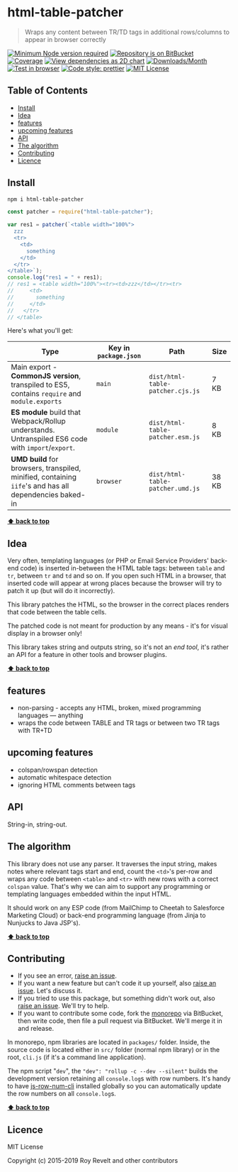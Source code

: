 # html-table-patcher

> Wraps any content between TR/TD tags in additional rows/columns to appear in browser correctly

[![Minimum Node version required][node-img]][node-url]
[![Repository is on BitBucket][bitbucket-img]][bitbucket-url]
[![Coverage][cov-img]][cov-url]
[![View dependencies as 2D chart][deps2d-img]][deps2d-url]
[![Downloads/Month][downloads-img]][downloads-url]
[![Test in browser][runkit-img]][runkit-url]
[![Code style: prettier][prettier-img]][prettier-url]
[![MIT License][license-img]][license-url]

## Table of Contents

- [Install](#markdown-header-install)
- [Idea](#markdown-header-idea)
- [features](#markdown-header-features)
- [upcoming features](#markdown-header-upcoming-features)
- [API](#markdown-header-api)
- [The algorithm](#markdown-header-the-algorithm)
- [Contributing](#markdown-header-contributing)
- [Licence](#markdown-header-licence)

## Install

```bash
npm i html-table-patcher
```

```js
const patcher = require("html-table-patcher");

var res1 = patcher(`<table width="100%">
  zzz
  <tr>
    <td>
      something
    </td>
  </tr>
</table>`);
console.log("res1 = " + res1);
// res1 = <table width="100%"><tr><td>zzz</td></tr><tr>
//     <td>
//       something
//     </td>
//   </tr>
// </table>
```

Here's what you'll get:

| Type                                                                                                    | Key in `package.json` | Path                             | Size  |
| ------------------------------------------------------------------------------------------------------- | --------------------- | -------------------------------- | ----- |
| Main export - **CommonJS version**, transpiled to ES5, contains `require` and `module.exports`          | `main`                | `dist/html-table-patcher.cjs.js` | 7 KB  |
| **ES module** build that Webpack/Rollup understands. Untranspiled ES6 code with `import`/`export`.      | `module`              | `dist/html-table-patcher.esm.js` | 8 KB  |
| **UMD build** for browsers, transpiled, minified, containing `iife`'s and has all dependencies baked-in | `browser`             | `dist/html-table-patcher.umd.js` | 38 KB |

**[⬆ back to top](#markdown-header-html-table-patcher)**

## Idea

Very often, templating languages (or PHP or Email Service Providers' back-end code) is inserted in-between the HTML table tags: between `table` and `tr`, between `tr` and `td` and so on. If you open such HTML in a browser, that inserted code will appear at wrong places because the browser will try to patch it up (but will do it incorrectly).

This library patches the HTML, so the browser in the correct places renders that code between the table cells.

The patched code is not meant for production by any means - it's for visual display in a browser only!

This library takes string and outputs string, so it's not an _end tool_, it's rather an API for a feature in other tools and browser plugins.

**[⬆ back to top](#markdown-header-html-table-patcher)**

## features

- non-parsing - accepts any HTML, broken, mixed programming languages — anything
- wraps the code between TABLE and TR tags or between two TR tags with TR+TD

## upcoming features

- colspan/rowspan detection
- automatic whitespace detection
- ignoring HTML comments between tags

## API

String-in, string-out.

## The algorithm

This library does not use any parser. It traverses the input string, makes notes where relevant tags start and end, count the `<td>`'s per-row and wraps any code between `<table>` and `<tr>` with new rows with a correct `colspan` value. That's why we can aim to support any programming or templating languages embedded within the input HTML.

It should work on any ESP code (from MailChimp to Cheetah to Salesforce Marketing Cloud) or back-end programming language (from Jinja to Nunjucks to Java JSP's).

**[⬆ back to top](#markdown-header-html-table-patcher)**

## Contributing

- If you see an error, [raise an issue](https://bitbucket.org/codsen/codsen/issues/new?title=html-table-patcher%20package%20-%20put%20title%20here).
- If you want a new feature but can't code it up yourself, also [raise an issue](https://bitbucket.org/codsen/codsen/issues/new?title=html-table-patcher%20package%20-%20put%20title%20here). Let's discuss it.
- If you tried to use this package, but something didn't work out, also [raise an issue](https://bitbucket.org/codsen/codsen/issues/new?title=html-table-patcher%20package%20-%20put%20title%20here). We'll try to help.
- If you want to contribute some code, fork the [monorepo](https://bitbucket.org/codsen/codsen/src/) via BitBucket, then write code, then file a pull request via BitBucket. We'll merge it in and release.

In monorepo, npm libraries are located in `packages/` folder. Inside, the source code is located either in `src/` folder (normal npm library) or in the root, `cli.js` (if it's a command line application).

The npm script "`dev`", the `"dev": "rollup -c --dev --silent"` builds the development version retaining all `console.log`s with row numbers. It's handy to have [js-row-num-cli](https://www.npmjs.com/package/js-row-num-cli) installed globally so you can automatically update the row numbers on all `console.log`s.

**[⬆ back to top](#markdown-header-html-table-patcher)**

## Licence

MIT License

Copyright (c) 2015-2019 Roy Revelt and other contributors

[node-img]: https://img.shields.io/node/v/html-table-patcher.svg?style=flat-square&label=works%20on%20node
[node-url]: https://www.npmjs.com/package/html-table-patcher
[bitbucket-img]: https://img.shields.io/badge/repo-on%20BitBucket-brightgreen.svg?style=flat-square
[bitbucket-url]: https://gitlab.com/codsen/codsen/tree/master/packages/html-table-patcher
[cov-img]: https://img.shields.io/badge/coverage-90.29%25-brightgreen.svg?style=flat-square
[cov-url]: https://gitlab.com/codsen/codsen/tree/master/packages/html-table-patcher
[deps2d-img]: https://img.shields.io/badge/deps%20in%202D-see_here-08f0fd.svg?style=flat-square
[deps2d-url]: http://npm.anvaka.com/#/view/2d/html-table-patcher
[downloads-img]: https://img.shields.io/npm/dm/html-table-patcher.svg?style=flat-square
[downloads-url]: https://npmcharts.com/compare/html-table-patcher
[runkit-img]: https://img.shields.io/badge/runkit-test_in_browser-a853ff.svg?style=flat-square
[runkit-url]: https://npm.runkit.com/html-table-patcher
[prettier-img]: https://img.shields.io/badge/code_style-prettier-ff69b4.svg?style=flat-square
[prettier-url]: https://prettier.io
[license-img]: https://img.shields.io/badge/licence-MIT-51c838.svg?style=flat-square
[license-url]: https://bitbucket.org/codsen/codsen/src/master/LICENSE
